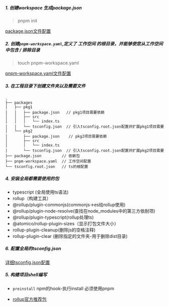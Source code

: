 
##### 1. 创建workspace 生成package.json
> pnpm init 

[package.json文件配置](https://pnpm.io/zh/package_json)

##### 2. 创建`pnpm-workspace.yaml`,定义了 工作空间 的根目录，并能够使您从工作空间中包含 / 排除目录
> touch pnpm-workspace.yaml

[pnpm-workspace.yaml文件配置](https://pnpm.io/zh/pnpm-workspace_yaml)

##### 3. 在工程目录下创建文件夹以及需要文件
```
.
├── packages
│   ├── pkg1
│   │   ├── package.json   // pkg1项目需要依赖
│   │   ├── src
│   │   │   └── index.ts
│   │   └── tsconfig.json  // 引入tsconfig.root.json配置并扩展pkg1项目需要
│   └── pkg2
│       ├── package.json    // pkg2项目需要依赖
│       ├── src  
│       │   └── index.ts
│       └── tsconfig.json  // 引入tsconfig.root.json配置并扩展pkg2项目需要
├── package.json         // 依赖包 
├── pnpm-workspace.yaml  // 工作空间配置
└── tsconfig.root.json   // ts的根配置
```
##### 4. 安装全局都需要使用的包
* typescript (全局使用ts语法)
* rollup（构建工具）
* @rollup/plugin-commonjs(commonjs->es给rollup使用)
* @rollup/plugin-node-resolve(查找在node_modules中的第三方依耐项)
* @rollup/plugin-typescript(rollup处理ts)
* @atomico/rollup-plugin-sizes（显示打包文件大小）
* rollup-plugin-cleanup(删除js的空格注释)
* rollup-plugin-clear (删除指定的文件夹-用于删除dist目录)

##### 6. 配置全局的tsconfig.json
[详细tsconfig.json配置](https://www.typescriptlang.org/tsconfig)

##### 5. 构建项目shell编写
* `preinstall` npm的hook-执行install 必须使用pnpm












* [rollup官方推荐包](https://github.com/rollup/plugins)




